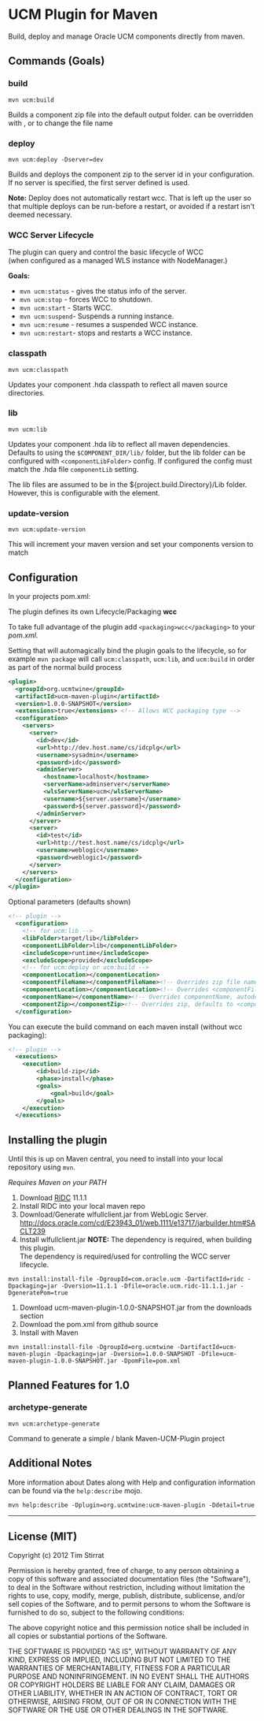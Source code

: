 UCM Plugin for Maven
================

Build, deploy and manage Oracle UCM components directly from maven.

Commands (Goals)
--------

### build

`mvn ucm:build`

Builds a component zip file into the default output folder.
can be overridden with <componentLocation>,
or <componentFileName> to change the file name

### deploy

`mvn ucm:deploy -Dserver=dev`

Builds and deploys the component zip to the server id in your configuration.
If no server is specified, the first server defined is used.

**Note:** Deploy does not automatically restart wcc. That is left up the user
so that multiple deploys can be run-before a restart,
 or avoided if a restart isn't deemed necessary.


### WCC Server Lifecycle

The plugin can query and control the basic lifecycle of WCC  
(when configured as a managed WLS instance with NodeManager.)

**Goals:**  
  
  * `mvn ucm:status` - gives the status info of the server.  
  * `mvn ucm:stop`   - forces WCC to shutdown.    
  * `mvn ucm:start`  - Starts WCC.  
  * `mvn ucm:suspend`- Suspends a running instance.  
  * `mvn ucm:resume` - resumes a suspended WCC instance.  
  * `mvn ucm:restart`- stops and restarts a WCC instance.    

### classpath

`mvn ucm:classpath`

Updates your component .hda classpath to reflect all maven source directories.

### lib

`mvn ucm:lib`

Updates your component .hda lib to reflect all maven dependencies.
Defaults to using the `$COMPONENT_DIR/lib/` folder,
but the lib folder can be configured with `<componentLibFolder>` config.
If configured the config must match the .hda file `componentLib` setting.

The lib files are assumed to be in the ${project.build.Directory}/Lib folder.
However, this is configurable with the <componentLibFolder> element.

### update-version

`mvn ucm:update-version`

This will increment your maven version and set your components version to match 


Configuration
-------------

In your projects pom.xml:

The plugin defines its own Lifecycle/Packaging **wcc**

To take full advantage of the plugin add `<packaging>wcc</packaging>`
to your *pom.xml*.

Setting that will automagically bind the plugin goals to the lifecycle,
so for example `mvn package` will call
`ucm:classpath`, `ucm:lib`, and `ucm:build` in order as part
of the normal build process


```xml
<plugin>
  <groupId>org.ucmtwine</groupId>
  <artifactId>ucm-maven-plugin</artifactId>
  <version>1.0.0-SNAPSHOT</version>
  <extensions>true</extensions> <!-- Allows WCC packaging type -->
  <configuration>
    <servers>
      <server>
        <id>dev</id>
        <url>http://dev.host.name/cs/idcplg</url>
        <username>sysadmin</username>
        <password>idc</password>
        <adminServer>
          <hostname>localhost</hostname> 
          <serverName>adminserver</serverName> 
          <wlsServerName>ucm</wlsServerName>
          <username>${server.username}</username>
          <password>${server.password}</password> 
        </adminServer>
      </server>
      <server>
        <id>test</id>
        <url>http://test.host.name/cs/idcplg</url>
        <username>weblogic</username>
        <password>weblogic1</password>
      </server>
    </servers>
  </configuration>
</plugin>
```

Optional parameters (defaults shown)

```xml
<!-- plugin -->
  <configuration>
    <!-- for ucm:lib -->
    <libFolder>target/lib</libFolder>
    <componentLibFolder>lib</componentLibFolder>
    <includeScope>runtime</includeScope>
    <excludeScope>provided</excludeScope>
    <!-- for ucm:deploy or ucm:build -->
    <componentLocation></componentLocation>
    <componentFileName></componentFileName><!-- Overrides zip file name, defaults to <componentName>.zip -->
    <componentLocation></componentLocation><!-- Overrides <componentFileName> and default output directory, defaults to <project.build.Directory>/<componentFileName> -->
    <componentName></componentName><!-- Overrides componentName, autodetected by default -->
    <componentZip></componentZip><!-- Overrides zip, defaults to <componentLocation> -->
  </configuration>
```

You can execute the build command on each maven install (without wcc packaging):

```xml
<!-- plugin -->
  <executions>
  	<execution>
  		<id>build-zip</id>
  		<phase>install</phase>
  		<goals>
  			<goal>build</goal>
  		</goals>
  	</execution>
  </executions>
```

Installing the plugin
---------------------

Until this is up on Maven central, you need to install into your local repository using `mvn`.

*Requires Maven on your PATH*

1. Download [RIDC](http://www.oracle.com/technetwork/middleware/webcenter/content/downloads/index.html) 11.1.1
2. Install RIDC into your local maven repo
3. Download/Generate wlfullclient.jar from WebLogic Server. 
   http://docs.oracle.com/cd/E23943_01/web.1111/e13717/jarbuilder.htm#SACLT239
4. Install wlfullclient.jar 
   **NOTE:** The dependency is required, when building this plugin.  
             The dependency is required/used for controlling the WCC server lifecycle.

  ```
  mvn install:install-file -DgroupId=com.oracle.ucm -DartifactId=ridc -Dpackaging=jar -Dversion=11.1.1 -Dfile=oracle.ucm.ridc-11.1.1.jar -DgeneratePom=true
  ```

1. Download ucm-maven-plugin-1.0.0-SNAPSHOT.jar from the downloads section
1. Download the pom.xml from github source
1. Install with Maven

  ```
  mvn install:install-file -DgroupId=org.ucmtwine -DartifactId=ucm-maven-plugin -Dpackaging=jar -Dversion=1.0.0-SNAPSHOT -Dfile=ucm-maven-plugin-1.0.0-SNAPSHOT.jar -DpomFile=pom.xml
  ```

Planned Features for 1.0
------------------------

### archetype-generate

`mvn ucm:archetype-generate`

Command to generate a simple / blank Maven-UCM-Plugin project



Additional Notes
----------------
More information about Dates along with Help and configuration information 
can be found via the `help:describe` mojo.

`mvn help:describe -Dplugin=org.ucmtwine:ucm-maven-plugin -Ddetail=true`
  
  
  
  
  
  
  
-------

License (MIT)
-------------

Copyright (c) 2012 Tim Stirrat

Permission is hereby granted, free of charge, to any person obtaining a copy 
of this software and associated documentation files (the "Software"), 
to deal in the Software without restriction, including without limitation 
the rights to use, copy, modify, merge, publish, distribute, sublicense, 
and/or sell copies of the Software, and to permit persons to whom the Software 
is furnished to do so, subject to the following conditions:

The above copyright notice and this permission notice shall be included in all 
copies or substantial portions of the Software.

THE SOFTWARE IS PROVIDED "AS IS", WITHOUT WARRANTY OF ANY KIND, EXPRESS OR IMPLIED, 
INCLUDING BUT NOT LIMITED TO THE WARRANTIES OF MERCHANTABILITY, 
FITNESS FOR A PARTICULAR PURPOSE AND NONINFRINGEMENT. 
IN NO EVENT SHALL THE AUTHORS OR COPYRIGHT HOLDERS BE LIABLE FOR ANY CLAIM, 
DAMAGES OR OTHER LIABILITY, WHETHER IN AN ACTION OF CONTRACT, TORT OR OTHERWISE, 
ARISING FROM, OUT OF OR IN CONNECTION WITH THE SOFTWARE OR THE USE OR 
OTHER DEALINGS IN THE SOFTWARE.
